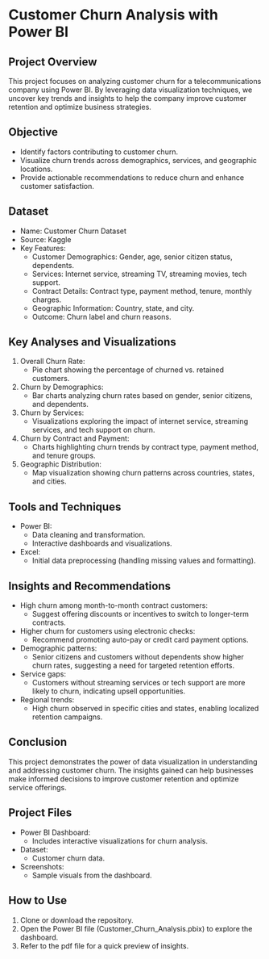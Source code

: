 # Customer Churn Analysis with Power BI
## Project Overview
This project focuses on analyzing customer churn for a telecommunications company using Power BI. By leveraging data visualization techniques, we uncover key trends and insights to help the company improve customer retention and optimize business strategies.
## Objective
* Identify factors contributing to customer churn.
* Visualize churn trends across demographics, services, and geographic locations.
* Provide actionable recommendations to reduce churn and enhance customer satisfaction.
## Dataset
* Name: Customer Churn Dataset
* Source: Kaggle
* Key Features:
   + Customer Demographics: Gender, age, senior citizen status, dependents.
   + Services: Internet service, streaming TV, streaming movies, tech support.
   + Contract Details: Contract type, payment method, tenure, monthly charges.
   + Geographic Information: Country, state, and city.
   + Outcome: Churn label and churn reasons.
## Key Analyses and Visualizations
  1. Overall Churn Rate:
       - Pie chart showing the percentage of churned vs. retained customers.
  2. Churn by Demographics:
       - Bar charts analyzing churn rates based on gender, senior citizens, and dependents.
  3. Churn by Services:
       - Visualizations exploring the impact of internet service, streaming services, and tech support on churn.
  4. Churn by Contract and Payment:
       - Charts highlighting churn trends by contract type, payment method, and tenure groups.
  5. Geographic Distribution:
       - Map visualization showing churn patterns across countries, states, and cities.
## Tools and Techniques
* Power BI:
     - Data cleaning and transformation.
     - Interactive dashboards and visualizations.
* Excel:
     - Initial data preprocessing (handling missing values and formatting).
## Insights and Recommendations
 * High churn among month-to-month contract customers:
    - Suggest offering discounts or incentives to switch to longer-term contracts.
 * Higher churn for customers using electronic checks:
    - Recommend promoting auto-pay or credit card payment options.
* Demographic patterns:
    - Senior citizens and customers without dependents show higher churn rates, suggesting a need for targeted retention efforts.
* Service gaps:
    - Customers without streaming services or tech support are more likely to churn, indicating upsell opportunities.
* Regional trends:
    - High churn observed in specific cities and states, enabling localized retention campaigns.
## Conclusion
This project demonstrates the power of data visualization in understanding and addressing customer churn. The insights gained can help businesses make informed decisions to improve customer retention and optimize service offerings.
## Project Files
 * Power BI Dashboard:
    - Includes interactive visualizations for churn analysis.
 * Dataset:
    - Customer churn data.
 * Screenshots:
    - Sample visuals from the dashboard.
## How to Use
  1. Clone or download the repository.
  2. Open the Power BI file (Customer_Churn_Analysis.pbix) to explore the dashboard.
  3. Refer to the pdf file for a quick preview of insights.
